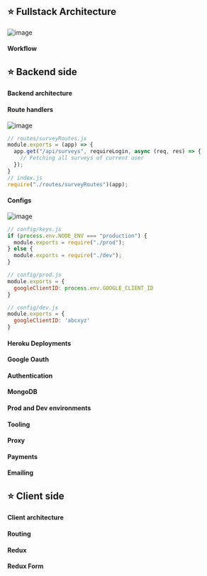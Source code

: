 ## :star: Fullstack Architecture

![image](https://user-images.githubusercontent.com/28957748/121804384-5a667680-cc70-11eb-9b6c-347962837d60.png)

#### Workflow

## :star: Backend side

#### Backend architecture

#### Route handlers
![image](https://user-images.githubusercontent.com/28957748/121804676-d3b29900-cc71-11eb-81d2-5e1efc54b94e.png)

```javascript
// routes/surveyRoutes.js
module.exports = (app) => {
  app.get("/api/surveys", requireLogin, async (req, res) => {
    // Fetching all surveys of current user
  });
}
// index.js
require("./routes/surveyRoutes")(app);
```

#### Configs
![image](https://user-images.githubusercontent.com/28957748/121804862-a31f2f00-cc72-11eb-822d-8df8403dd29d.png)

```javascript
// config/keys.js
if (process.env.NODE_ENV === "production") {
  module.exports = require("./prod");
} else {
  module.exports = require("./dev");
}

// config/prod.js
module.exports = {
  googleClientID: process.env.GOOGLE_CLIENT_ID
}

// config/dev.js
module.exports = {
  googleClientID: 'abcxyz'
}
```

#### Heroku Deployments

#### Google Oauth

#### Authentication

#### MongoDB

#### Prod and Dev environments

#### Tooling

#### Proxy

#### Payments

#### Emailing

## :star: Client side

#### Client architecture

#### Routing

#### Redux

#### Redux Form
